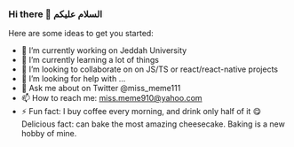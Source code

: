 ### Hi there 👋 السلام عليكم

 


Here are some ideas to get you started:

- 🔭 I’m currently working on Jeddah University
- 🌱 I’m currently learning a lot of things
- 👯 I’m looking to collaborate on on JS/TS or react/react-native projects
- 🤔 I’m looking for help with ...
- 💬 Ask me about on Twitter @miss_meme111
- 📫 How to reach me:  miss.meme910@yahoo.com 
- ⚡ Fun fact: I buy coffee every morning, and drink only half of it
😋 Delicious fact: can bake the most amazing cheesecake. Baking is a new hobby of mine.
 

